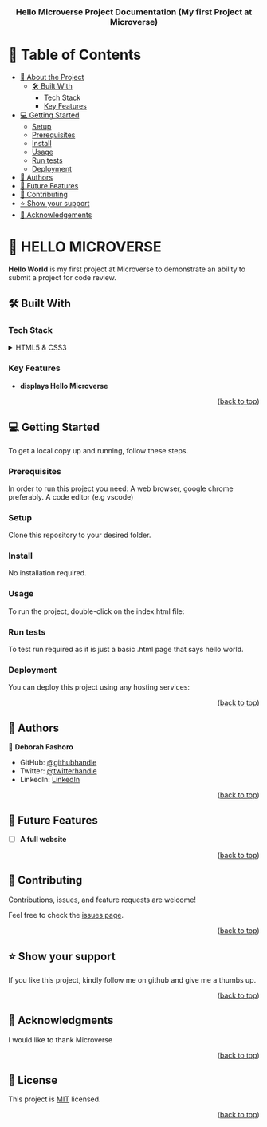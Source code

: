 <a name="readme-top"></a>

<div align="center">

  <h3><b>Hello Microverse Project Documentation (My first Project at Microverse)</b></h3>

</div>

<!-- TABLE OF CONTENTS -->

# 📗 Table of Contents

- [📖 About the Project](#about-project)
  - [🛠 Built With](#built-with)
    - [Tech Stack](#tech-stack)
    - [Key Features](#key-features)
- [💻 Getting Started](#getting-started)
  - [Setup](#setup)
  - [Prerequisites](#prerequisites)
  - [Install](#install)
  - [Usage](#usage)
  - [Run tests](#run-tests)
  - [Deployment](#triangular_flag_on_post-deployment)
- [👥 Authors](#authors)
- [🔭 Future Features](#future-features)
- [🤝 Contributing](#contributing)
- [⭐️ Show your support](#support)
- [🙏 Acknowledgements](#acknowledgements)

<!-- PROJECT DESCRIPTION -->

# 📖 HELLO MICROVERSE <a name="about-project"></a>

**Hello World** is my first project at Microverse to demonstrate an ability to submit a project for code review.

## 🛠 Built With <a name="built-with"></a>

### Tech Stack <a name="tech-stack"></a>


<details>
  <summary>HTML5 & CSS3</summary>
  <ul>
    <li><a href="https://reactjs.org/">React.js</a></li>
  </ul>
</details>

<!-- Features -->

### Key Features <a name="key-features"></a>

- **displays Hello Microverse**

<p align="right">(<a href="#readme-top">back to top</a>)</p>




<!-- GETTING STARTED -->

## 💻 Getting Started <a name="getting-started"></a>


To get a local copy up and running, follow these steps.

### Prerequisites

In order to run this project you need:
 A web browser, google chrome preferably.
 A code editor (e.g vscode) 


### Setup

Clone this repository to your desired folder.


### Install

No installation required.


### Usage

To run the project, double-click on the index.html file:


### Run tests

To test run required as it is just a basic .html page that says hello world.


### Deployment

You can deploy this project using any hosting services:



<p align="right">(<a href="#readme-top">back to top</a>)</p>

<!-- AUTHORS -->

## 👥 Authors <a name="authors"></a>


👤 **Deborah Fashoro**

- GitHub: [@githubhandle](https://github.com/DebyGrey)
- Twitter: [@twitterhandle](https://twitter.com/Deby_grey)
- LinkedIn: [LinkedIn](https://linkedin.com/in/deborah-fashoro)


<p align="right">(<a href="#readme-top">back to top</a>)</p>

<!-- FUTURE FEATURES -->

## 🔭 Future Features <a name="future-features"></a>

- [ ] **A full website**

<p align="right">(<a href="#readme-top">back to top</a>)</p>



<!-- CONTRIBUTING -->

## 🤝 Contributing <a name="contributing"></a>

Contributions, issues, and feature requests are welcome!

Feel free to check the [issues page](../../issues/).

<p align="right">(<a href="#readme-top">back to top</a>)</p>

<!-- SUPPORT -->

## ⭐️ Show your support <a name="support"></a>


If you like this project, kindly follow me on github and give me a thumbs up.

<p align="right">(<a href="#readme-top">back to top</a>)</p>

<!-- ACKNOWLEDGEMENTS -->

## 🙏 Acknowledgments <a name="acknowledgements"></a>


I would like to thank Microverse

<p align="right">(<a href="#readme-top">back to top</a>)</p>


<!-- LICENSE -->

## 📝 License <a name="license"></a>

This project is [MIT](./MIT.md) licensed.

<p align="right">(<a href="#readme-top">back to top</a>)</p>
